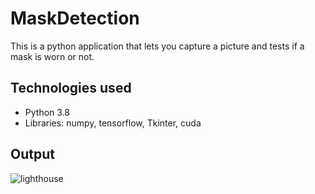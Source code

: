 # MaskDetection
This is a python application that lets you capture a picture and tests if a mask is worn or not. 

## Technologies used 
- Python 3.8
- Libraries: numpy, tensorflow, Tkinter, cuda

## Output
![lighthouse](https://user-images.githubusercontent.com/88501367/164086509-f2f773a1-3031-45df-b967-adce9d5dc512.jpg)
